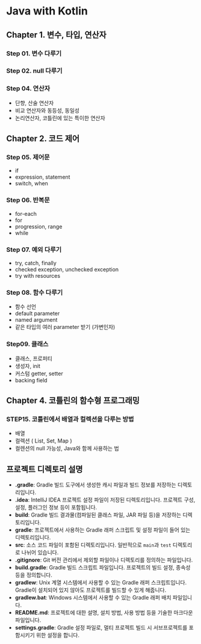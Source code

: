 # Java with Kotlin

## Chapter 1. 변수, 타입, 연산자

### Step 01. 변수 다루기
### Step 02. null 다루기

### Step 04. 연산자
- 단향, 산술 연산자
- 비교 연산자와 동등성, 동일성
- 논리연산자, 코틀린에 있는 특이한 연산자

## Chapter 2. 코드 제어
### Step 05. 제어문
- if
- expression, statement
- switch, when
### Step 06. 반복문
- for-each
- for
- progression, range
- while
### Step 07. 예외 다루기
- try, catch, finally
- checked exception, unchecked exception
- try with resources
### Step 08. 함수 다루기
- 함수 선언
- default parameter
- named argument
- 같은 타입의 여러 parameter 받기 (가변인자)
### Step09. 클래스
- 클래스, 프로퍼티
- 생성자, init
- 커스텀 getter, setter
- backing field

## Chapter 4. 코틀린의 함수형 프로그래밍
### STEP15. 코틀린에서 배열과 컬렉션을 다루는 방법
- 배열
- 컬렉션 ( List, Set, Map )
- 컬렌션의 null 가능성, Java와 함께 사용하는 법


## 프로젝트 디렉토리 설명

- **.gradle**: Gradle 빌드 도구에서 생성한 캐시 파일과 빌드 정보를 저장하는 디렉토리입니다.
- **.idea**: IntelliJ IDEA 프로젝트 설정 파일이 저장된 디렉토리입니다. 프로젝트 구성, 설정, 플러그인 정보 등이 포함됩니다.
- **build**: Gradle 빌드 결과물(컴파일된 클래스 파일, JAR 파일 등)을 저장하는 디렉토리입니다.
- **gradle**: 프로젝트에서 사용하는 Gradle 래퍼 스크립트 및 설정 파일이 들어 있는 디렉토리입니다.
- **src**: 소스 코드 파일이 포함된 디렉토리입니다. 일반적으로 `main`과 `test` 디렉토리로 나뉘어 있습니다.
- **.gitignore**: Git 버전 관리에서 제외할 파일이나 디렉토리를 정의하는 파일입니다.
- **build.gradle**: Gradle 빌드 스크립트 파일입니다. 프로젝트의 빌드 설정, 종속성 등을 정의합니다.
- **gradlew**: Unix 계열 시스템에서 사용할 수 있는 Gradle 래퍼 스크립트입니다. Gradle이 설치되어 있지 않아도 프로젝트를 빌드할 수 있게 해줍니다.
- **gradlew.bat**: Windows 시스템에서 사용할 수 있는 Gradle 래퍼 배치 파일입니다.
- **README.md**: 프로젝트에 대한 설명, 설치 방법, 사용 방법 등을 기술한 마크다운 파일입니다.
- **settings.gradle**: Gradle 설정 파일로, 멀티 프로젝트 빌드 시 서브프로젝트를 포함시키기 위한 설정을 합니다.
